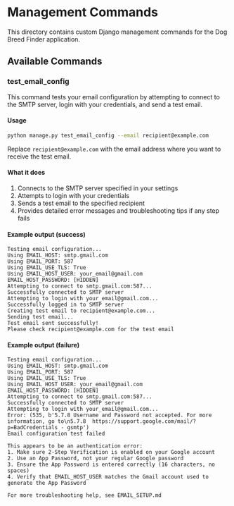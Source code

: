 # Management Commands

This directory contains custom Django management commands for the Dog Breed Finder application.

## Available Commands

### test_email_config

This command tests your email configuration by attempting to connect to the SMTP server, login with your credentials, and send a test email.

#### Usage

```bash
python manage.py test_email_config --email recipient@example.com
```

Replace `recipient@example.com` with the email address where you want to receive the test email.

#### What it does

1. Connects to the SMTP server specified in your settings
2. Attempts to login with your credentials
3. Sends a test email to the specified recipient
4. Provides detailed error messages and troubleshooting tips if any step fails

#### Example output (success)

```
Testing email configuration...
Using EMAIL_HOST: smtp.gmail.com
Using EMAIL_PORT: 587
Using EMAIL_USE_TLS: True
Using EMAIL_HOST_USER: your_email@gmail.com
EMAIL_HOST_PASSWORD: [HIDDEN]
Attempting to connect to smtp.gmail.com:587...
Successfully connected to SMTP server
Attempting to login with your_email@gmail.com...
Successfully logged in to SMTP server
Creating test email to recipient@example.com...
Sending test email...
Test email sent successfully!
Please check recipient@example.com for the test email
```

#### Example output (failure)

```
Testing email configuration...
Using EMAIL_HOST: smtp.gmail.com
Using EMAIL_PORT: 587
Using EMAIL_USE_TLS: True
Using EMAIL_HOST_USER: your_email@gmail.com
EMAIL_HOST_PASSWORD: [HIDDEN]
Attempting to connect to smtp.gmail.com:587...
Successfully connected to SMTP server
Attempting to login with your_email@gmail.com...
Error: (535, b'5.7.8 Username and Password not accepted. For more information, go to\n5.7.8  https://support.google.com/mail/?p=BadCredentials - gsmtp')
Email configuration test failed

This appears to be an authentication error:
1. Make sure 2-Step Verification is enabled on your Google account
2. Use an App Password, not your regular Google password
3. Ensure the App Password is entered correctly (16 characters, no spaces)
4. Verify that EMAIL_HOST_USER matches the Gmail account used to generate the App Password

For more troubleshooting help, see EMAIL_SETUP.md
```